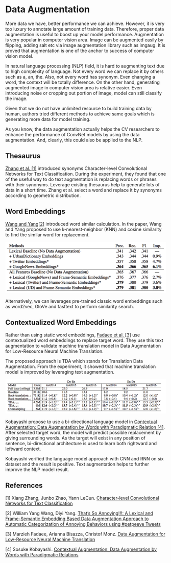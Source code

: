 # Data Augmentation

More data we have, better performance we can achieve. However, it is very too luxury to annotate large amount of training data. Therefore, proper data augmentation is useful to boost up your model performance. Augmentation is very popular in computer vision area. Image can be augmented easily by flipping, adding salt etc via image augmentation library such as imgaug. It is proved that augmentation is one of the anchor to success of computer vision model.

In natural language processing (NLP) field, it is hard to augmenting text due to high complexity of language. Not every word we can replace it by others such as a, an, the. Also, not every word has synonym. Even changing a word, the context will be totally difference. On the other hand, generating augmented image in computer vision area is relative easier. Even introducing noise or cropping out portion of image, model can still classify the image.

Given that we do not have unlimited resource to build training data by human, authors tried different methods to achieve same goals which is generating more data for model training.

As you know, the data augmentation actually helps the CV researchers to enhance the performance of ConvNet models by using the data augmentation. And, clearly, this could also be applied to the NLP.

## Thesaurus

[Zhang et al. [1]](https://arxiv.org/abs/1509.01626) introduced synonyms Character-level Convolutional Networks for Text Classification. During the experiment, they found that one of the useful way to do text augmentation is replacing words or phrases with their synonyms. Leverage existing thesaurus help to generate lots of data in a short time. Zhang et al. select a word and replace it by synonyms according to geometric distribution.

## Word Embeddings

[Wang and Yang[2]](https://www.aclweb.org/anthology/D15-1306/) introduced word similar calculation. In the paper, Wang and Yang proposed to use k-nearest-neighbor (KNN) and cosine similarity to find the similar word for replacement.

![relative improvement to the baseline without data augmentation](./imgs/nlp_aug_word_embeddings.png)

Alternatively, we can leverages pre-trained classic word embeddings such as word2vec, GloVe and fasttext to perform similarity search.

## Contextualized Word Embeddings

Rather than using static word embeddings, [Fadaee et al. [3]](https://arxiv.org/abs/1705.00440) use contextualized word embeddings to replace target word. They use this text augmentation to validate machine translation model in Data Augmentation for Low-Resource Neural Machine Translation.

The proposed approach is TDA which stands for Translation Data Augmentation. From the experiment, it showed that machine translation model is improved by leveraging text augmentation.

![Performance result with and without text augmentation](./imgs/perf_of_nlp_models_with_and_without_data_aug.png)

Kobayashi propose to use a bi-directional language model in [Contextual Augmentation: Data Augmentation by Words with Paradigmatic Relation [4]](https://arxiv.org/abs/1805.06201). After selected target word, the model will predict possible replacement by giving surrounding words. As the target will exist in any position of sentence, bi-directional architecture is used to learn both rightward and leftward context.

Kobayashi verified the language model approach with CNN and RNN on six dataset and the result is positive. Text augmentation helps to further improve the NLP model result.

## References

[1] Xiang Zhang, Junbo Zhao, Yann LeCun. [Character-level Convolutional Networks for Text Classification](https://arxiv.org/abs/1509.01626)

[2] William Yang Wang, Diyi Yang. [That’s So Annoying!!!: A Lexical and Frame-Semantic Embedding Based Data Augmentation Approach to Automatic Categorization of Annoying Behaviors using #petpeeve Tweets](https://www.aclweb.org/anthology/D15-1306/)

[3] Marzieh Fadaee, Arianna Bisazza, Christof Monz. [Data Augmentation for Low-Resource Neural Machine Translation](https://arxiv.org/abs/1705.00440)

[4] Sosuke Kobayashi. [Contextual Augmentation: Data Augmentation by Words with Paradigmatic Relations](https://arxiv.org/abs/1805.06201)
